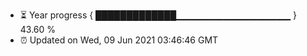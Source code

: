 - ⏳ Year progress { █████████████▁▁▁▁▁▁▁▁▁▁▁▁▁▁▁▁▁ } 43.60 %
- ⏰ Updated on Wed, 09 Jun 2021 03:46:46 GMT

